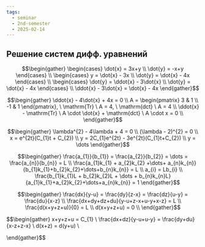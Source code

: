 ```yaml
---
tags:
  - seminar
  - 2nd-semester
  - 2025-02-14
---
```


## Решение систем дифф. уравнений

$$\begin{gather}
\begin{cases}
\dot{x} = 3x+y \\
\dot{y} = -x+y
\end{cases} \\
\begin{cases}
y = \dot{x} - 3x \\
\dot{y} = \dot{x} - 4x
\end{cases} \\
\begin{cases}
\dot{y} = \ddot{x} - 3\dot{x} \\
\dot{y} = \dot{x} - 4x
\end{cases} \\
\ddot{x} - 3\dot{x} = \dot{x} - 4x
\end{gather}$$

$$\begin{gather}
\ddot{x} - 4\dot{x} + 4x = 0 \\
A = \begin{pmatrix}
3 & 1 \\
-1 & 1
\end{pmatrix}, \ \mathrm{Tr} \ A = 4, \ \mathrm{dct} \ A = 4 \\
\ddot{x} - \mathrm{Tr} \ A \cdot \dot{x} + \mathrm{dct} \ A \cdot x = 0 \\
\end{gather}$$

$$\begin{gather}
\lambda^{2} - 4\lambda + 4 = 0 \\
(\lambda - 2)^{2} = 0 \\
x = e^{2t}(C_{1}t + C_{2}) \\
y = 2C_{1}e^{2t} - 3e^{2t}(C_{1}t+C_{2}) \\
y = \dots
\end{gather}$$

$$\begin{gather}
\frac{a_{1}}{b_{1}} = \frac{a_{2}}{b_{2}} = \dots = \frac{a_{n}}{b_{n}} = L \\
\frac{a_{1}k_{1} + a_{2}k_{2} +\dots+ a_{n}k_{n}}{b_{1}k_{1}+b_{2}k_{2}+\dots+b_{n}k_{n}} = L \\
a_{i} = Lb_{i} \\
\frac{b_{1}k_{1}L + b_{2}k_{2}L + \dots + b_{n}k_{n}L}{a_{1}k_{1}+a_{2}k_{2}+\dots+a_{n}k_{n}} = 1
\end{gather}$$

$$\begin{gather}
\frac{dx}{y-u} = \frac{dy}{z-x} = \frac{dz}{u-y} = \frac{du}{x-z} \\
\frac{dx+dy+dz+du}{y-u+z-x+u-y+x-z} = L \\
\frac{d(x+y+z+u)}{0} = L \\
d(x+y+z+u) = 0 \\
\end{gather}$$

$$\begin{gather}
x+y+z+u = C_{1} \\
\frac{dx+dz}{y-u+u-y} = \frac{dy+du}{x-z+z-x} \\
d(x+z) = d(y+u) \\

\end{gather}$$